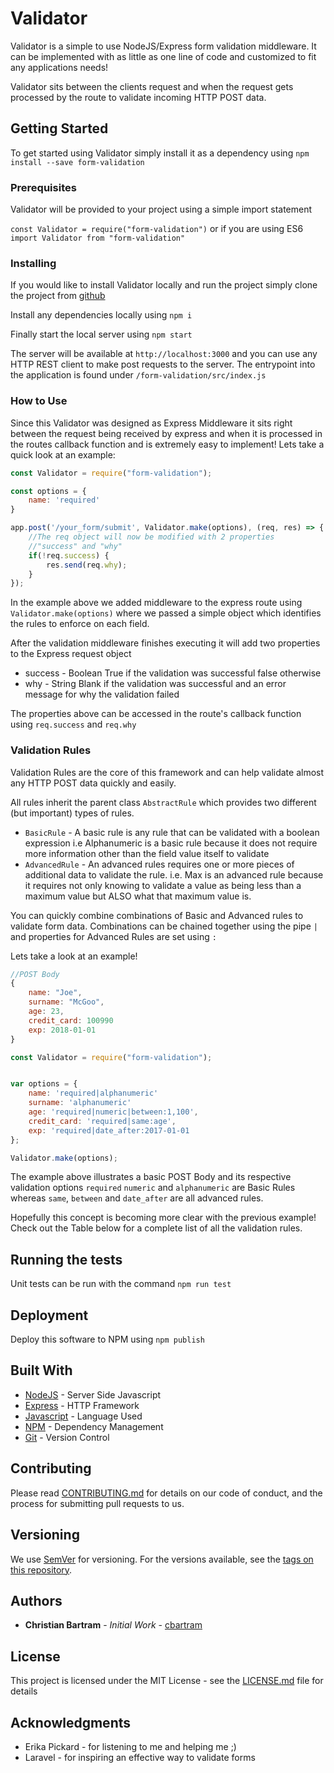 # Validator

Validator is a simple to use NodeJS/Express form validation middleware.
It can be implemented with as little as one line of code and customized to fit any applications needs!

Validator sits between the clients request and when the request gets processed by the route to validate
incoming HTTP POST data.

## Getting Started

To get started using Validator simply install it as a dependency using `npm install --save form-validation`

### Prerequisites

Validator will be provided to your project using a simple import statement

`const Validator = require("form-validation")` or if you are using ES6
`import Validator from "form-validation"`

### Installing

If you would like to install Validator locally and run the project simply
clone the project from [github](https://github.com/cbartram/form-validation)

Install any dependencies locally using `npm i`

Finally start the local server using `npm start`

The server will be available at `http://localhost:3000` and you can use
any HTTP REST client to make post requests to the server. The entrypoint
into the application is found under `/form-validation/src/index.js`

### How to Use

Since this Validator was designed as Express Middleware it sits right between
the request being received by express and when it is processed in the routes callback function
and is extremely easy to implement! Lets take a quick look at an example:

```javascript
const Validator = require("form-validation");

const options = {
    name: 'required'
}

app.post('/your_form/submit', Validator.make(options), (req, res) => {
    //The req object will now be modified with 2 properties
    //"success" and "why"
    if(!req.success) {
        res.send(req.why);
    }
});
```

In the example above we added middleware to the express route using
`Validator.make(options)` where we passed a simple object which identifies
the rules to enforce on each field.

After the validation middleware finishes executing it will add two properties to the Express request object

- success - Boolean True if the validation was successful false otherwise
- why - String Blank if the validation was successful and an error message for why the validation failed

The properties above can be accessed in the route's callback function using `req.success` and `req.why`

### Validation Rules

Validation Rules are the core of this framework and can help validate almost
any HTTP POST data quickly and easily.

All rules inherit the parent class `AbstractRule` which provides two different (but important)
types of rules.

- `BasicRule` - A basic rule is any rule that can be validated with a boolean expression
i.e Alphanumeric is a basic rule because it does not require more information other than the field value itself to validate
- `AdvancedRule` - An advanced rules requires one or more pieces of additional data to validate the rule. i.e.
Max is an advanced rule because it requires not only knowing to validate a value as being less than a maximum value but ALSO what that maximum value is.

You can quickly combine combinations of Basic and Advanced rules to validate form data.
Combinations can be chained together using the pipe `|` and properties for Advanced Rules are set using `:`

Lets take a look at an example!
```javascript
//POST Body
{
    name: "Joe",
    surname: "McGoo",
    age: 23,
    credit_card: 100990
    exp: 2018-01-01
}
```

```javascript
const Validator = require("form-validation");


var options = {
    name: 'required|alphanumeric'
    surname: 'alphanumeric'
    age: 'required|numeric|between:1,100',
    credit_card: 'required|same:age',
    exp: 'required|date_after:2017-01-01
};

Validator.make(options);

```

The example above illustrates a basic POST Body and its respective validation options
`required` `numeric` and `alphanumeric` are Basic Rules whereas `same`, `between` and `date_after` are all advanced rules.

Hopefully this concept is becoming more clear with the previous example! Check out the Table below for a complete
list of all the validation rules.


## Running the tests

Unit tests can be run with the command `npm run test`


## Deployment

Deploy this software to NPM using `npm publish`

## Built With

* [NodeJS](http://www.nodejs.org) - Server Side Javascript
* [Express](https://express.com) - HTTP Framework
* [Javascript](https://mozilla.com) - Language Used
* [NPM](http://npm.org) - Dependency Management
* [Git](http://git.com) - Version Control

## Contributing

Please read [CONTRIBUTING.md](https://gist.github.com/PurpleBooth/b24679402957c63ec426) for details on our code of conduct, and the process for submitting pull requests to us.

## Versioning

We use [SemVer](http://semver.org/) for versioning. For the versions available, see the [tags on this repository](https://github.com/your/project/tags).

## Authors

* **Christian Bartram** - *Initial Work* - [cbartram](https://github.com/cbartram)

## License

This project is licensed under the MIT License - see the [LICENSE.md](LICENSE.md) file for details

## Acknowledgments

* Erika Pickard - for listening to me and helping me ;)
* Laravel - for inspiring an effective way to validate forms